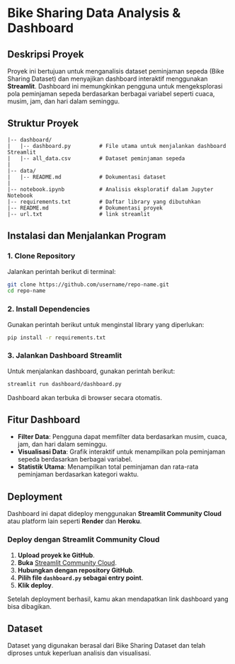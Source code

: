# Bike Sharing Data Analysis & Dashboard

## Deskripsi Proyek
Proyek ini bertujuan untuk menganalisis dataset peminjaman sepeda (Bike Sharing Dataset) dan menyajikan dashboard interaktif menggunakan **Streamlit**. Dashboard ini memungkinkan pengguna untuk mengeksplorasi pola peminjaman sepeda berdasarkan berbagai variabel seperti cuaca, musim, jam, dan hari dalam seminggu.

## Struktur Proyek
```
|-- dashboard/
|   |-- dashboard.py         # File utama untuk menjalankan dashboard Streamlit
|   |-- all_data.csv         # Dataset peminjaman sepeda
|
|-- data/
|   |-- README.md            # Dokumentasi dataset
|
|-- notebook.ipynb           # Analisis eksploratif dalam Jupyter Notebook
|-- requirements.txt         # Daftar library yang dibutuhkan
|-- README.md                # Dokumentasi proyek
|-- url.txt                  # link streamlit
```

## Instalasi dan Menjalankan Program
### **1. Clone Repository**
Jalankan perintah berikut di terminal:
```bash
git clone https://github.com/username/repo-name.git
cd repo-name
```

### **2. Install Dependencies**
Gunakan perintah berikut untuk menginstal library yang diperlukan:
```bash
pip install -r requirements.txt
```

### **3. Jalankan Dashboard Streamlit**
Untuk menjalankan dashboard, gunakan perintah berikut:
```bash
streamlit run dashboard/dashboard.py
```
Dashboard akan terbuka di browser secara otomatis.

## Fitur Dashboard
- **Filter Data**: Pengguna dapat memfilter data berdasarkan musim, cuaca, jam, dan hari dalam seminggu.
- **Visualisasi Data**: Grafik interaktif untuk menampilkan pola peminjaman sepeda berdasarkan berbagai variabel.
- **Statistik Utama**: Menampilkan total peminjaman dan rata-rata peminjaman berdasarkan kategori waktu.

## Deployment
Dashboard ini dapat dideploy menggunakan **Streamlit Community Cloud** atau platform lain seperti **Render** dan **Heroku**.

### **Deploy dengan Streamlit Community Cloud**
1. **Upload proyek ke GitHub**.
2. **Buka** [Streamlit Community Cloud](https://share.streamlit.io/).
3. **Hubungkan dengan repository GitHub**.
4. **Pilih file `dashboard.py` sebagai entry point**.
5. **Klik deploy**.

Setelah deployment berhasil, kamu akan mendapatkan link dashboard yang bisa dibagikan.

## Dataset
Dataset yang digunakan berasal dari Bike Sharing Dataset dan telah diproses untuk keperluan analisis dan visualisasi.

